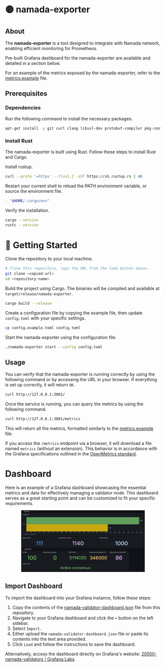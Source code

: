 # 🟡 namada-exporter

## About 

The **namada-exporter** is a tool designed to integrate with Namada network, enabling efficient monitoring for Prometheus.

Pre-built Grafana dashboard for the namada-exporter are available and detailed in a section below.

For an example of the metrics exposed by the namada-exporter, refer to the [metrics.example](metrics.example) file.

## Prerequisites

### Dependencies
Run the following command to install the necessary packages.

```bash
apt-get install -y git curl clang libssl-dev protobuf-compiler pkg-config
```

### Install Rust
The namada-exporter is built using Rust. Follow these steps to install Rust and Cargo.

Install rustup.
```sh
curl --proto '=https' --tlsv1.2 -sSf https://sh.rustup.rs | sh
```
Restart your current shell to reload the PATH environment variable, or source the environment file.
```sh
. "$HOME/.cargo/env" 
```

Verify the installation.
```sh
cargo --version
rustc --version
```

# 🚀 Getting Started

Clone the repository to your local machine.
```sh
# Clone this repository, copy the URL from the Code button above.
git clone <copied-url>
cd <repository-name>
```

Build the project using Cargo. The binaries will be compiled and available at `target/release/namada-exporter`.
```sh 
cargo build --release
```

Create a configuration file by copying the example file, then update `config.toml` with your specific settings.
```sh 
cp config.example.toml config.toml
```

Start the namada-exporter using the configuration file.
```sh
./namada-exporter start --config config.toml
```

## Usage

You can verify that the namada-exporter is running correctly by using the following command or by accessing the URL in your browser. If everything is set up correctly, it will return `OK`.

```sh
curl http://127.0.0.1:3001/
```

Once the service is running, you can query the metrics by using the following command.

```sh
curl http://127.0.0.1:3001/metrics
```

This will return all the metrics, formatted similarly to the [metrics.example](metrics.example) file.

If you access the `/metrics` endpoint via a browser, it will download a file named `metrics` (without an extension). This behavior is in accordance with the Grafana specifications outlined in the [OpenMetrics standard](https://github.com/prometheus/OpenMetrics/blob/main/specification/OpenMetrics.md#overall-structure).

# Dashboard

Here is an example of a Grafana dashboard showcasing the essential metrics and data for effectively managing a validator node. This dashboard serves as a great starting point and can be customized to fit your specific requirements.

<div style="text-align: center;"><img src="Dashboard-Example.png" alt="Dashboard Example" width="400"/></div>

## Import Dashboard

To import the dashboard into your Grafana instance, follow these steps:

1. Copy the contents of the [namada-validator-dashboard.json](./namada-validator-dashboard.json) file from this repository.
2. Navigate to your Grafana dashboard and click the `+` button on the left sidebar.
3. Select `Import`.
4. Either upload the `namada-validator-dashboard.json` file or paste its contents into the text area provided.
5. Click `Load` and follow the instructions to save the dashboard.

Alternatively, access the dashboard directly on Grafana's website: [20550-namada-validators | Grafana Labs](https://grafana.com/grafana/dashboards/20550-namada-validators/).
